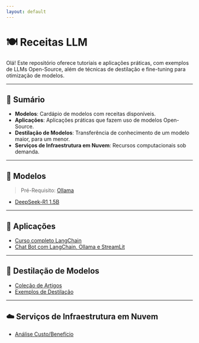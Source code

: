 ```yaml
---
layout: default
---
```


# 🍽️ Receitas LLM

Olá! Este repositório oferece tutoriais e aplicações práticas, com exemplos de LLMs Open-Source, além de técnicas de destilação e fine-tuning para otimização de modelos.

---
## 📔 Sumário

- **Modelos**: Cardápio de modelos com receitas disponíveis.
- **Aplicações**: Aplicações práticas que fazem uso de modelos Open-Source.
- **Destilação de Modelos**: Transferência de conhecimento de um modelo maior, para um menor.
- **Serviços de Infraestrutura em Nuvem**: Recursos computacionais sob demanda.

---
## 🤖 Modelos

> Pré-Requisito: [Ollama](./ollama/install.md)

- [DeepSeek-R1 1.5B](./modelos/deepSeek/deepSeekR1-1B.md)

---
## 🚀 Aplicações

- [Curso completo LangChain](https://www.youtube.com/playlist?list=PLMoimn-EsfC0IRLVyfhJI3M3HZd7tFzgj)
- [Chat Bot com LangChain, Ollama e StreamLit](./aplicacoes/app01)

---
## 🔬 Destilação de Modelos

- [Coleção de Artigos](./destilacao/artigos.md)
- [Exemplos de Destilação](./destilacao/tabela_com_exemplos.md)

---
## ☁️ Serviços de Infraestrutura em Nuvem

- [Análise Custo/Benefício](./infraestrutura/analiseCustoBeneficio.md)
